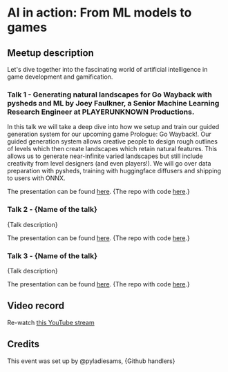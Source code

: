 # AI in action: From ML models to games

## Meetup description
Let's dive together into the fascinating world of artificial intelligence in game development and gamification. 

### Talk 1 - Generating natural landscapes for Go Wayback with pysheds and ML by Joey Faulkner, a Senior Machine Learning Research Engineer at PLAYERUNKNOWN Productions.

In this talk we will take a deep dive into how we setup and train our guided generation system for our upcoming game Prologue: Go Wayback!. Our guided generation system allows creative people to design rough outlines of levels which then create landscapes which retain natural features. This allows us to generate near-infinite varied landscapes but still include creativity from level designers (and even players!).  We will go over data preparation with pysheds, training with huggingface diffusers and shipping to users with ONNX.

The presentation can be found [here](link). {The repo with code [here](link).}

### Talk 2 - {Name of the talk}

{Talk description}

The presentation can be found [here](link). {The repo with code [here](link).}

### Talk 3 - {Name of the talk}

{Talk description}

The presentation can be found [here](link). {The repo with code [here](link).}

## Video record
Re-watch [this YouTube stream](https://youtube.com/live/ODnQutDs4Ao)

## Credits
This event was set up by @pyladiesams, {Github handlers}
